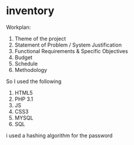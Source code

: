 # inventory
Workplan:

1. Theme of the project
2. Statement of Problem / System Justification
3. Functional Requirements & Specific Objectives
4. Budget
5. Schedule
6. Methodology



So I used the following
 1. HTML5 
 2. PHP 3.1
 3. JS
 4. CSS3
 5. MYSQL
 6. SQL 

 i used a hashing algorithm for the password
